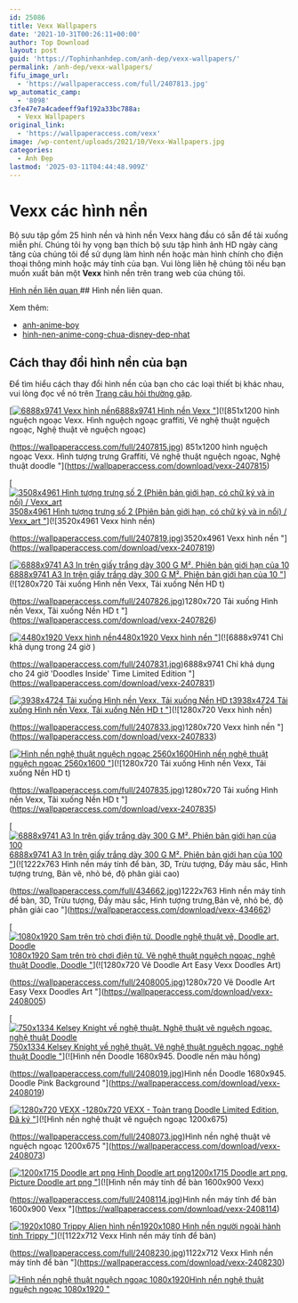 ```yaml
---
id: 25086
title: Vexx Wallpapers
date: '2021-10-31T00:26:11+00:00'
author: Top Download
layout: post
guid: 'https://Tophinhanhdep.com/anh-dep/vexx-wallpapers/'
permalink: /anh-dep/vexx-wallpapers/
fifu_image_url:
  - 'https://wallpaperaccess.com/full/2407813.jpg'
wp_automatic_camp:
  - '8098'
c3fe47e7a4cadeeff9af192a33bc788a:
  - Vexx Wallpapers
original_link:
  - 'https://wallpaperaccess.com/vexx'
image: /wp-content/uploads/2021/10/Vexx-Wallpapers.jpg
categories:
  - Ảnh Đẹp
lastmod: '2025-03-11T04:44:48.909Z'
---
```

# Vexx các hình nền

Bộ sưu tập gồm 25 hình nền và hình nền Vexx hàng đầu có sẵn để tải xuống miễn phí. Chúng tôi hy vọng bạn thích bộ sưu tập hình ảnh HD ngày càng tăng của chúng tôi để sử dụng làm hình nền hoặc màn hình chính cho điện thoại thông minh hoặc máy tính của bạn. Vui lòng liên hệ chúng tôi nếu bạn muốn xuất bản một **Vexx** hình nền trên trang web của chúng tôi.

[Hình nền liên quan ](#related) ## Hình nền liên quan.

   
 Xem thêm:

   
- [anh-anime-boy](https://tophinhanhdep.com/anh-anime/anh-anime-boy/)
- [hinh-nen-anime-cong-chua-disney-dep-nhat](https://tophinhanhdep.com/anh-anime/hinh-nen-anime-cong-chua-disney-dep-nhat/)

## Cách thay đổi hình nền của bạn

Để tìm hiểu cách thay đổi hình nền của bạn cho các loại thiết bị khác nhau, vui lòng đọc về nó trên [Trang câu hỏi thường gặp](https://tophinhanhdep.com/faq/).

  
[[![6888x9741 Vexx hình nền](https://wallpaperaccess.com/full/2407813.jpg)6888x9741 Hình nền Vexx "](https://wallpaperaccess.com/download/vexx-2407813)](![851x1200 hình nguệch ngoạc Vexx.  Hình nguệch ngoạc graffiti, Vẽ nghệ thuật nguệch ngoạc, Nghệ thuật vẽ nguệch ngoạc)

(https://wallpaperaccess.com/full/2407815.jpg) 851x1200 hình nguệch ngoạc Vexx. Hình tượng trưng Graffiti, Vẽ nghệ thuật nguệch ngoạc, Nghệ thuật doodle "](https://wallpaperaccess.com/download/vexx-2407815)

[[![3508x4961 Hình tượng trưng số 2 (Phiên bản giới hạn, có chữ ký và in nổi) / Vexx_art](https://wallpaperaccess.com/full/1965667.jpg)3508x4961 Hình tượng trưng số 2 (Phiên bản giới hạn, có chữ ký và in nổi) / Vexx\_art "](https://wallpaperaccess.com/download/vexx-1965667)](![3520x4961 Vexx hình nền)

(https://wallpaperaccess.com/full/2407819.jpg)3520x4961 Vexx hình nền "](https://wallpaperaccess.com/download/vexx-2407819)

[[![6888x9741 A3 In trên giấy trắng dày 300 G M².  Phiên bản giới hạn của 10](https://wallpaperaccess.com/full/2407820.jpg)6888x9741 A3 In trên giấy trắng dày 300 G M². Phiên bản giới hạn của 10 "](https://wallpaperaccess.com/download/vexx-2407820)](![1280x720 Tải xuống Hình nền Vexx, Tải xuống Nền HD t)

(https://wallpaperaccess.com/full/2407826.jpg)1280x720 Tải xuống Hình nền Vexx, Tải xuống Nền HD t "](https://wallpaperaccess.com/download/vexx-2407826)

[[![4480x1920 Vexx hình nền](https://wallpaperaccess.com/full/2407828.jpg)4480x1920 Vexx hình nền "](https://wallpaperaccess.com/download/vexx-2407828)](![6888x9741 Chỉ khả dụng trong 24 giờ )

(https://wallpaperaccess.com/full/2407831.jpg)6888x9741 Chỉ khả dụng cho 24 giờ 'Doodles Inside' Time Limited Edition "](https://wallpaperaccess.com/download/vexx-2407831)

[[![3938x4724 Tải xuống Hình nền Vexx, Tải xuống Nền HD t](https://wallpaperaccess.com/full/2407832.jpg)3938x4724 Tải xuống Hình nền Vexx, Tải xuống Nền HD t "](https://wallpaperaccess.com/download/vexx-2407832)](![1280x720 Vexx hình nền)

(https://wallpaperaccess.com/full/2407833.jpg)1280x720 Vexx hình nền "](https://wallpaperaccess.com/download/vexx-2407833)

[[![Hình nền nghệ thuật nguệch ngoạc 2560x1600](https://wallpaperaccess.com/full/1800879.jpg)Hình nền nghệ thuật nguệch ngoạc 2560x1600 "](https://wallpaperaccess.com/download/vexx-1800879)](![1280x720 Tải xuống Hình nền Vexx, Tải xuống Nền HD t)

(https://wallpaperaccess.com/full/2407835.jpg)1280x720 Tải xuống Hình nền Vexx, Tải xuống Nền HD t "](https://wallpaperaccess.com/download/vexx-2407835)

[[![6888x9741 A3 In trên giấy trắng dày 300 G M².  Phiên bản giới hạn của 100](https://wallpaperaccess.com/full/2407870.jpg)6888x9741 A3 In trên giấy trắng dày 300 G M². Phiên bản giới hạn của 100 "](https://wallpaperaccess.com/download/vexx-2407870)](![1222x763 Hình nền máy tính để bàn, 3D, Trừu tượng, Đầy màu sắc, Hình tượng trưng, ​​Bản vẽ, nhỏ bé, độ phân giải cao)

(https://wallpaperaccess.com/full/434662.jpg)1222x763 Hình nền máy tính để bàn, 3D, Trừu tượng, Đầy màu sắc, Hình tượng trưng, ​​Bản vẽ, nhỏ bé, độ phân giải cao "](https://wallpaperaccess.com/download/vexx-434662)

[[![1080x1920 Sam trên trò chơi điện tử.  Doodle nghệ thuật vẽ, Doodle art, Doodle](https://wallpaperaccess.com/full/2407971.jpg)1080x1920 Sam trên trò chơi điện tử. Vẽ nghệ thuật nguệch ngoạc, nghệ thuật Doodle, Doodle "](https://wallpaperaccess.com/download/vexx-2407971)](![1280x720 Vẽ Doodle Art Easy Vexx Doodles Art)

(https://wallpaperaccess.com/full/2408005.jpg)1280x720 Vẽ Doodle Art Easy Vexx Doodles Art "](https://wallpaperaccess.com/download/vexx-2408005)

[[![750x1334 Kelsey Knight về nghệ thuật.  Nghệ thuật vẽ nguệch ngoạc, nghệ thuật Doodle](https://wallpaperaccess.com/full/2408012.png)750x1334 Kelsey Knight về nghệ thuật. Vẽ nghệ thuật nguệch ngoạc, nghệ thuật Doodle "](https://wallpaperaccess.com/download/vexx-2408012)](![Hình nền Doodle 1680x945.  Doodle nền màu hồng)

(https://wallpaperaccess.com/full/2408019.jpg)Hình nền Doodle 1680x945. Doodle Pink Background "](https://wallpaperaccess.com/download/vexx-2408019)

[[![1280x720 VEXX - ](https://wallpaperaccess.com/full/2408063.jpg)1280x720 VEXX - Toàn trang Doodle Limited Edition, Đã ký "](https://wallpaperaccess.com/download/vexx-2408063)](![Hình nền nghệ thuật vẽ nguệch ngoạc 1200x675)

(https://wallpaperaccess.com/full/2408073.jpg)Hình nền nghệ thuật vẽ nguệch ngoạc 1200x675 "](https://wallpaperaccess.com/download/vexx-2408073)

[[![1200x1715 Doodle art png Hình Doodle art png](https://wallpaperaccess.com/full/2408112.png)1200x1715 Doodle art png, Picture Doodle art png "](https://wallpaperaccess.com/download/vexx-2408112)](![Hình nền máy tính để bàn 1600x900 Vexx)

(https://wallpaperaccess.com/full/2408114.jpg)Hình nền máy tính để bàn 1600x900 Vexx "](https://wallpaperaccess.com/download/vexx-2408114)

[[![1920x1080 Trippy Alien hình nền](https://wallpaperaccess.com/full/266468.jpg)1920x1080 Hình nền người ngoài hành tinh Trippy "](https://wallpaperaccess.com/download/vexx-266468)](![1122x712 Vexx Hình nền máy tính để bàn)

(https://wallpaperaccess.com/full/2408230.jpg)1122x712 Vexx Hình nền máy tính để bàn "](https://wallpaperaccess.com/download/vexx-2408230)

[![Hình nền nghệ thuật nguệch ngoạc 1080x1920](https://wallpaperaccess.com/full/2408248.jpg)Hình nền nghệ thuật nguệch ngoạc 1080x1920 "](https://wallpaperaccess.com/download/vexx-2408248)
